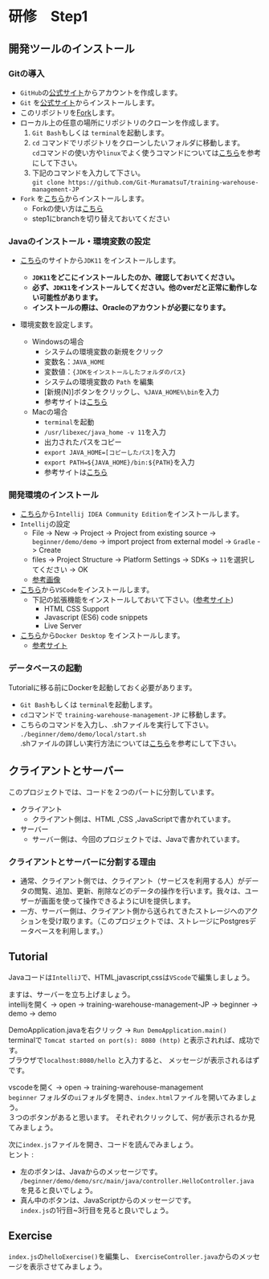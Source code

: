 # 研修　Step1

## 開発ツールのインストール

### Gitの導入

- `GitHub`の[公式サイト](https://github.co.jp)からアカウントを作成します。
- `Git` を[公式サイト](https://git-scm.com/downloads)からインストールします。
- このリポジトリを[Fork](https://docs.github.com/ja/get-started/quickstart/fork-a-repo)します。
- ローカル上の任意の場所にリポジトリのクローンを作成します。
  1. `Git Bash`もしくは `terminal`を起動します。
  1. `cd` コマンドでリポジトリをクローンしたいフォルダに移動します。  
    `cd`コマンドの使い方や`linux`でよく使うコマンドについては[こちら](https://qiita.com/arene-calix/items/41d8d4ba572f1d652727)を参考にして下さい。
  1. 下記のコマンドを入力して下さい。  
    `git clone https://github.com/Git-MuramatsuT/training-warehouse-management-JP`
- `Fork` を[こちら](https://git-fork.com/)からインストールします。
  - Forkの使い方は[こちら](https://qiita.com/AyakoKataoka/items/e1b0a2a2b2c85de4c1e3)
  - step1にbranchを切り替えておいてください

### Javaのインストール・環境変数の設定

- [こちら](https://www.oracle.com/java/technologies/downloads/#java11)のサイトから`JDK11` をインストールします。
  - **`JDK11`をどこにインストールしたのか、確認しておいてください。**
  - **必ず、`JDK11`をインストールしてください。他のverだと正常に動作しない可能性があります。**
  - **インストールの際は、Oracleのアカウントが必要になります。**

- 環境変数を設定します。
    - Windowsの場合
      - システムの環境変数の新規をクリック
      - 変数名：`JAVA_HOME`
      - 変数値：`{JDKをインストールしたフォルダのパス}`
      - システムの環境変数の `Path` を編集
      - [新規(N)]ボタンをクリックし、`%JAVA_HOME%\bin`を入力
      - 参考サイトは[こちら](https://itc.tokyo/linux/export-command/)
    - Macの場合
      - `terminal`を起動
      - `/usr/libexec/java_home -v 11`を入力
      - 出力されたパスをコピー
      - `export JAVA_HOME=[コピーしたパス]`を入力
      - `export PATH=${JAVA_HOME}/bin:${PATH}`を入力
      - 参考サイトは[こちら](https://qiita.com/niwasawa/items/460ccd0fa0041e7a24911)


### 開発環境のインストール

- [こちら](https://www.jetbrains.com/ja-jp/idea/download/other.html)から`Intellij IDEA Community Edition`をインストールします。
- `Intellij`の設定
  - File -> New -> Project -> Project from existing source -> `beginner/demo/demo` -> import project from external model -> `Gradle` -> Create
  - files -> Project Structure -> Platform Settings -> SDKs -> `11`を選択してください -> OK
  - [参考画像](https://github.com/amajakai14/training-warehouse-management/blob/step1-client-and-server/intellij.md)
- [こちら](https://code.visualstudio.com/)から`VSCode`をインストールします。
  - 下記の拡張機能をインストールしておいて下さい。([参考サイト](https://qiita.com/KNR109/items/5f933df1292564e6dc70))
      - HTML CSS Support
      - Javascript (ES6) code snippets
      - Live Server
- [こちら](https://docs.docker.com/desktop/install/windows-install/)から`Docker Desktop` をインストールします。
  - [参考サイト](https://www.kagoya.jp/howto/cloud/container/wsl2_docker/)

### データベースの起動

Tutorialに移る前にDockerを起動しておく必要があります。
- `Git Bash`もしくは `terminal`を起動します。
- `cd`コマンドで `training-warehouse-management-JP` に移動します。  
- こちらのコマンドを入力し、.shファイルを実行して下さい。
  `./beginner/demo/demo/local/start.sh`  
  .shファイルの詳しい実行方法については[こちら](https://linuxfan.info/post-1486)を参考にして下さい。

## クライアントとサーバー

このプロジェクトでは、コードを２つのパートに分割しています。
- クライアント
   - クライアント側は、HTML ,CSS ,JavaScriptで書かれています。
- サーバー
   - サーバー側は、今回のプロジェクトでは、Javaで書かれています。

### クライアントとサーバーに分割する理由
- 通常、クライアント側では、クライアント（サービスを利用する人）がデータの閲覧、追加、更新、削除などのデータの操作を行います。我々は、ユーザーが画面を使って操作できるようにUIを提供します。
- 一方、サーバー側は、クライアント側から送られてきたストレージへのアクションを受け取ります。（このプロジェクトでは、ストレージにPostgresデータベースを利用します。）


## Tutorial
Javaコードは`IntelliJ`で、HTML,javascript,cssは`VScode`で編集しましょう。

ますは、サーバーを立ち上げましょう。  
intellijを開く -> open -> training-warehouse-management-JP -> beginner -> demo -> demo

DemoApplication.javaを右クリック -> `Run DemoApplication.main()`  
terminalで
`Tomcat started on port(s): 8080 (http)`
と表示されれば、成功です。  
ブラウザで`localhost:8080/hello` と入力すると、
メッセージが表示されるはずです。

vscodeを開く -> open -> training-warehouse-management  
`beginner` フォルダの`ui`フォルダを開き、`index.html`ファイルを開いてみましょう。  
３つのボタンがあると思います。
それぞれクリックして、何が表示されるか見てみましょう。

次に`index.js`ファイルを開き、コードを読んでみましょう。  
ヒント :
 - 左のボタンは、Javaからのメッセージです。
`/beginner/demo/demo/src/main/java/controller.HelloController.java` を見ると良いでしょう。 
 - 真ん中のボタンは、JavaScriptからのメッセージです。  
`index.js`の1行目~3行目を見ると良いでしょう。

## Exercise
`index.js`の`helloExercise()`を編集し、
`ExerciseController.java`からのメッセージを表示させてみましょう。